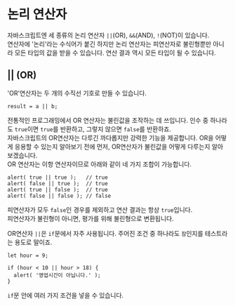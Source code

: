 # 논리 연산자
자바스크립트엔 세 종류의 논리 연산자 `||`(OR), `&&`(AND), `!`(NOT)이 있습니다.   
연산자에 '논리'라는 수식어가 붙긴 하지만 논리 연산자는 피연산자로 불린형뿐만 아니라 모든 타입의 값을 받을 수 있습니다. 연산 결과 역시 모든 타입이 될 수 있습니다.


## || (OR)
'OR'연산자는 두 개의 수직선 기호로 만들 수 있습니다.
```
result = a || b;
```
전통적인 프로그래밍에서 OR 연산자는 불린값을 조작하는 데 쓰입니다. 인수 중 하나라도 `true`이면 `true`를 반환하고, 그렇지 않으면 `false`를 반환하죠.   
자바스크립트의 OR연산자는 다루긴 까다롭지만 강력한 기능을 제공합니다. OR을 어떻게 응용할 수 있는지 알아보기 전에 먼저, OR연산자가 불린값을 어떻게 다루는지 알아보겠습니다.   
OR 연산자는 이항 연산자이므로 아래와 같이 네 가지 조합이 가능합니다.
```
alert( true || true );   // true
alert( false || true );  // true
alert( true || false );  // true
alert( false || false ); // false
```
피연산자가 모두 `false`인 경우를 제외하고 연산 결과는 항상 `true`입니다.   
피연산자가 불린형이 아니면, 평가를 위해 불린형으로 변환됩니다.   

OR연산자 `||`은 `if`문에서 자주 사용됩니다. 주어진 조건 중 하나라도 `참`인지를 테스트라는 용도로 말이죠.
```
let hour = 9;

if (hour < 10 || hour > 18) {
  alert( '영업시간이 아닙니다.' );
}
```
`if`문 안에 여러 가지 조건을 넣을 수 있습니다.
